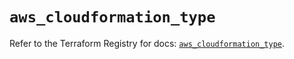 # `aws_cloudformation_type`

Refer to the Terraform Registry for docs: [`aws_cloudformation_type`](https://registry.terraform.io/providers/hashicorp/aws/6.8.0/docs/resources/cloudformation_type).
